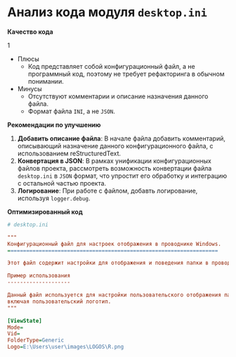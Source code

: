 # Анализ кода модуля `desktop.ini`

**Качество кода**

1
 -  Плюсы
     -  Код представляет собой конфигурационный файл, а не программный код, поэтому не требует рефакторинга в обычном понимании.
 -  Минусы
    -  Отсутствуют комментарии и описание назначения данного файла.
    -  Формат файла `INI`, а не `JSON`.

**Рекомендации по улучшению**

1.  **Добавить описание файла**: В начале файла добавить комментарий, описывающий назначение данного конфигурационного файла, с использованием reStructuredText.
2.  **Конвертация в JSON**: В рамках унификации конфигурационных файлов проекта, рассмотреть возможность конвертации файла `desktop.ini` в `JSON` формат, что упростит его обработку и интеграцию с остальной частью проекта.
3. **Логирование**: При работе с файлом, добавть логирование, используя `logger.debug`.

**Оптимизированный код**

```ini
# desktop.ini

"""
Конфигурационный файл для настроек отображения в проводнике Windows.
===================================================================

Этот файл содержит настройки для отображения и поведения папки в проводнике Windows, включая режим отображения, идентификатор и тип папки, а также путь к логотипу.

Пример использования
--------------------

Данный файл используется для настройки пользовательского отображения папки,
включая пользовательский логотип.
"""

[ViewState]
Mode=
Vid=
FolderType=Generic
Logo=E:\Users\user\images\LOGOS\R.png
```